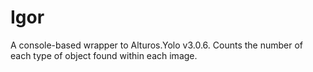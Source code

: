 # Igor
 A console-based wrapper to Alturos.Yolo v3.0.6. Counts the number of each type of object found within each image.

